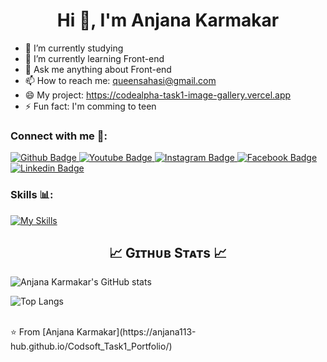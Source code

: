  <h1 align="center">Hi 👋, I'm Anjana Karmakar</h1>

- 🔭 I’m currently studying
- 🌱 I’m currently learning Front-end
- 💬 Ask me anything about Front-end 
- 📫 How to reach me: queensahasi@gmail.com
- 😄 My project: https://codealpha-task1-image-gallery.vercel.app
- ⚡ Fun fact: I'm comming to teen
  
### Connect with me 🌟:
<div id="badges">
  <a href="https://github.com/Anjana113-hub">
    <img src="https://img.shields.io/badge/Github-white?style=for-the-badge&logo=Github&logoColor=black" alt="Github Badge"/>
  </a>
  <a href="https://www.youtube.com/@coolmind0124?si=72N485-Zwn-o8F1z">
    <img src="https://img.shields.io/badge/YouTube-red?style=for-the-badge&logo=youtube&logoColor=white" alt="Youtube Badge"/>
  </a>
   <a href="https://www.instagram.com/anjanakarmakar7/?hl=en">
    <img src="https://img.shields.io/badge/Instagram-purple?style=for-the-badge&logo=instagram&logoColor=white" alt="Instagram Badge"/>
  </a>
   <a href="https://m.facebook.com/anjana.karmakar.50999/">
    <img src="https://img.shields.io/badge/Facebook-green?style=for-the-badge&logo=facebook&logoColor=white" alt="Facebook Badge"/>
  </a>
   <a href="https://www.linkedin.com/in/anjana-karmakar">
    <img src="https://img.shields.io/badge/Linkedin-blue?style=for-the-badge&logo=linkedin&logoColor=white" alt="Linkedin Badge"/>
  </a>
</div>

### Skills 📊:
[![My Skills](https://skillicons.dev/icons?i=html,css,js,java,c,github,git)](https://skillicons.dev)

<h2 align="center">📈 Gɪᴛʜᴜʙ Sᴛᴀᴛs 📈</h2>

![Anjana Karmakar's GitHub stats](https://github-readme-stats.vercel.app/api?username=Anjana113-hub&show_icons=true&theme=dark&rank_icon=github)

![Top Langs](https://github-readme-stats.vercel.app/api/top-langs/?username=Anjana113-hub&theme=dark)


<br>
⭐️ From [Anjana Karmakar](https://anjana113-hub.github.io/Codsoft_Task1_Portfolio/)
